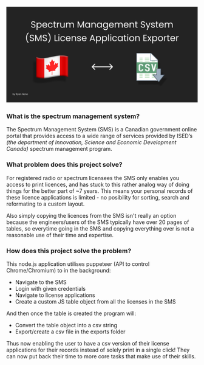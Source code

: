 
![🇨🇦 Spectrum Management System (SMS) License Application Exporter](readme_ressources/Frame%203410.png)

### What is the spectrum management system?

The Spectrum Management System (SMS) is a Canadian government online portal that provides access to a wide range of services provided by ISED’s *(the department of Innovation, Science and Economic Development Canada)* spectrum management program.

### What problem does this project solve?

For registered radio or spectrum licensees the SMS only enables you access to print licences, and has stuck to this rather analog way of doing things for the better part of ~7 years. This means your personal records of these licence applications is limited - no posibility for sorting, search and reformating to a custom layout.

Also simply copying the licences from the SMS isn't really an option because the engineers/users of the SMS typically have over 20 pages of tables, so everytime going in the SMS and copying everything over is not a reasonable use of their time and expertise.

### How does this project solve the problem?

This node.js application utilises puppeteer (API to control Chrome/Chromium) to in the background:

- Navigate to the SMS
- Login with given credentials
- Navigate to license applications
- Create a custom JS table object from all the licenses in the SMS

And then once the table is created the program will:

- Convert the table object into a csv string
- Export/create a csv file in the exports folder

Thus now enabling the user to have a csv version of their license applications for their records instead of solely print in a single click! They can now put back their time to more core tasks that make use of their skills.
